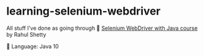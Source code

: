 # learning-selenium-webdriver
All stuff I've done as going through :link: [Selenium WebDriver with Java course](https://www.udemy.com/selenium-real-time-examplesinterview-questions/) by Rahul Shetty

:wrench: Language: Java 10
